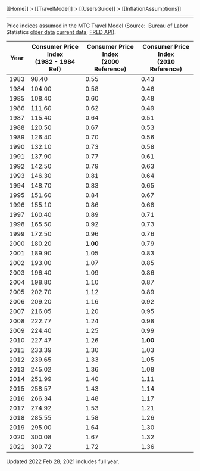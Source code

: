 [[Home]] > [[TravelModel]] > [[UsersGuide]] > [[InflationAssumptions]]

---

Price indices assumed in the MTC Travel Model (Source:  Bureau of Labor Statistics [older data](http://www.bls.gov/regions/west/data/consumerpriceindex_sanfrancisco_table.pdf) [current data](https://data.bls.gov/timeseries/CUURS49BSA0); [FRED API](https://research.stlouisfed.org/fred2/series/CUUSA422SA0)).


| Year | Consumer Price Index<br />(1982 - 1984 Ref) | Consumer Price Index<br />(2000 Reference) | Consumer Price Index<br />(2010 Reference) |
|------|-------|------|------|
| 1983 | 98.40 | 0.55 | 0.43 |
| 1984 | 104.00 | 0.58 | 0.46 |
| 1985 | 108.40 | 0.60 | 0.48 |
| 1986 | 111.60 | 0.62 | 0.49 |
| 1987 | 115.40 | 0.64 | 0.51 |
| 1988 | 120.50 | 0.67 | 0.53 |
| 1989 | 126.40 | 0.70 | 0.56 |
| 1990 | 132.10 | 0.73 | 0.58 |
| 1991 | 137.90 | 0.77 | 0.61 |
| 1992 | 142.50 | 0.79 | 0.63 |
| 1993 | 146.30 | 0.81 | 0.64 |
| 1994 | 148.70 | 0.83 | 0.65 |
| 1995 | 151.60 | 0.84 | 0.67 |
| 1996 | 155.10 | 0.86 | 0.68 |
| 1997 | 160.40 | 0.89 | 0.71 |
| 1998 | 165.50 | 0.92 | 0.73 |
| 1999 | 172.50 | 0.96 | 0.76 |
| 2000 | 180.20 | **1.00** | 0.79 |
| 2001 | 189.90 | 1.05 | 0.83 |
| 2002 | 193.00 | 1.07 | 0.85 |
| 2003 | 196.40 | 1.09 | 0.86 |
| 2004 | 198.80 | 1.10 | 0.87 |
| 2005 | 202.70 | 1.12 | 0.89 |
| 2006 | 209.20 | 1.16 | 0.92 |
| 2007 | 216.05 | 1.20 | 0.95 |
| 2008 | 222.77 | 1.24 | 0.98 |
| 2009 | 224.40 | 1.25 | 0.99 |
| 2010 | 227.47 | 1.26 | **1.00** |
| 2011 | 233.39 | 1.30 | 1.03 |
| 2012 | 239.65 | 1.33 | 1.05 |
| 2013 | 245.02 | 1.36 | 1.08 |
| 2014 | 251.99 | 1.40 | 1.11 |
| 2015 | 258.57 | 1.43 | 1.14 |
| 2016 | 266.34 | 1.48 | 1.17 |
| 2017 | 274.92 | 1.53 | 1.21 |
| 2018 | 285.55 | 1.58 | 1.26 |
| 2019 | 295.00 | 1.64 | 1.30 |
| 2020 | 300.08 | 1.67 | 1.32 |
| 2021 | 309.72 | 1.72 | 1.36 |

Updated 2022 Feb 28; 2021 includes full year.